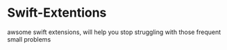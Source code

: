 # Swift-Extentions
awsome swift extensions, will help you stop struggling with those frequent small problems
